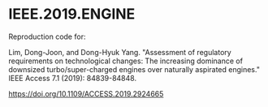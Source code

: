 # IEEE.2019.ENGINE
Reproduction code for:

Lim, Dong-Joon, and Dong-Hyuk Yang. "Assessment of regulatory requirements on technological changes: The increasing dominance of downsized turbo/super-charged engines over naturally aspirated engines." 
IEEE Access 7.1 (2019): 84839-84848.

https://doi.org/10.1109/ACCESS.2019.2924665
